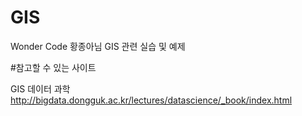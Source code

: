 # GIS
Wonder Code 황종아님 GIS 관련 실습 및 예제


#참고할 수 있는 사이트

GIS 데이터 과학
http://bigdata.dongguk.ac.kr/lectures/datascience/_book/index.html

